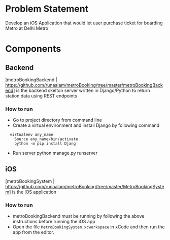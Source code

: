 # Problem Statement
Develop an iOS Application that would let user purchase ticket for boarding Metro at Delhi Metro

# Components

## Backend
[metroBookingBackend | https://github.com/runaalam/metroBooking/tree/master/metroBookingBackend] is the backend skelton server written in Django/Python to return station data using REST endpoints

### How to run
- Go to project directory from command line
- Create a virtual environment and install Django by following command
```	
  virtualenv any_name
	Source any_name/bin/activate
	python -m pip install Djang
```  
- Run server
	 python manage.py runserver

## iOS
[metroBookingSystem | https://github.com/runaalam/metroBooking/tree/master/MetroBookingSystem] is the iOS application

### How to run
- metroBookingBackend must be running by following the above instructions before running the iOS app
- Open the file `MetroBookingSystem.xcworkspace` in xCode and then run the app from the editor.
